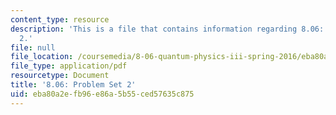 ```yaml
---
content_type: resource
description: 'This is a file that contains information regarding 8.06: Problem set
  2.'
file: null
file_location: /coursemedia/8-06-quantum-physics-iii-spring-2016/eba80a2efb96e86a5b55ced57635c875_MIT8_06S16_ps2.pdf
file_type: application/pdf
resourcetype: Document
title: '8.06: Problem Set 2'
uid: eba80a2e-fb96-e86a-5b55-ced57635c875
---
```

